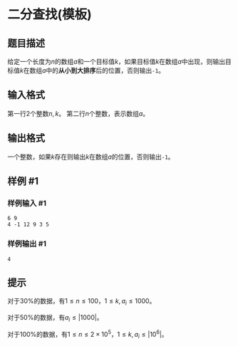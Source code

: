 # 二分查找(模板)

## 题目描述

给定一个长度为$n$的数组$a$和一个目标值$k$，如果目标值$k$在数组$a$中出现，则输出目标值$k$在数组$a$中的**从小到大排序**后的位置，否则输出`-1`。

## 输入格式

第一行$2$个整数$n, k$。
第二行$n$个整数，表示数组$a$。

## 输出格式

一个整数，如果$k$存在则输出$k$在数组$a$的位置，否则输出`-1`。

## 样例 #1

### 样例输入 #1

```
6 9
4 -1 12 9 3 5
```

### 样例输出 #1

```
4
```

## 提示

对于$30\%$的数据，有$1 \le n \le 100$，$1 \le k, a_i \le 1000$。

对于$50\%$的数据，有$a_i \le |1000|$。

对于$100\%$的数据，有$1 \le n \le 2\times10^5$，$1 \le k, a_i \le |10^6|$。